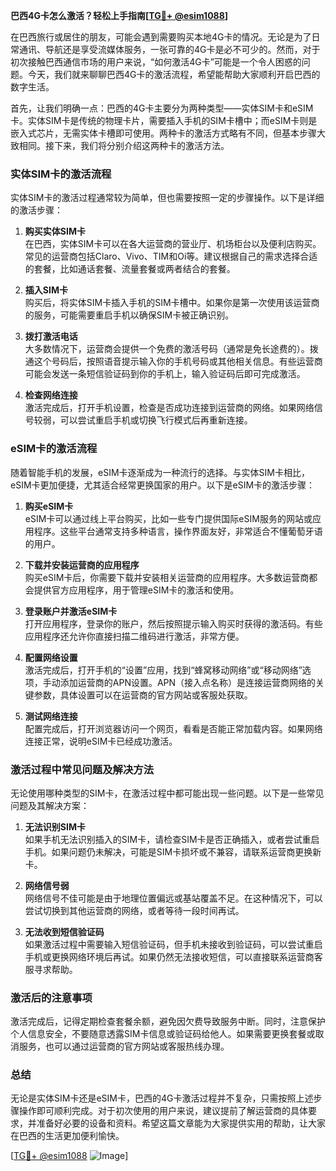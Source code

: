 **巴西4G卡怎么激活？轻松上手指南[[TG💪+ @esim1088](https://t.me/s/esim1088)]**

在巴西旅行或居住的朋友，可能会遇到需要购买本地4G卡的情况。无论是为了日常通讯、导航还是享受流媒体服务，一张可靠的4G卡是必不可少的。然而，对于初次接触巴西通信市场的用户来说，“如何激活4G卡”可能是一个令人困惑的问题。今天，我们就来聊聊巴西4G卡的激活流程，希望能帮助大家顺利开启巴西的数字生活。

首先，让我们明确一点：巴西的4G卡主要分为两种类型——实体SIM卡和eSIM卡。实体SIM卡是传统的物理卡片，需要插入手机的SIM卡槽中；而eSIM卡则是嵌入式芯片，无需实体卡槽即可使用。两种卡的激活方式略有不同，但基本步骤大致相同。接下来，我们将分别介绍这两种卡的激活方法。

### 实体SIM卡的激活流程

实体SIM卡的激活过程通常较为简单，但也需要按照一定的步骤操作。以下是详细的激活步骤：

1. **购买实体SIM卡**  
   在巴西，实体SIM卡可以在各大运营商的营业厅、机场柜台以及便利店购买。常见的运营商包括Claro、Vivo、TIM和Oi等。建议根据自己的需求选择合适的套餐，比如通话套餐、流量套餐或两者结合的套餐。

2. **插入SIM卡**  
   购买后，将实体SIM卡插入手机的SIM卡槽中。如果你是第一次使用该运营商的服务，可能需要重启手机以确保SIM卡被正确识别。

3. **拨打激活电话**  
   大多数情况下，运营商会提供一个免费的激活号码（通常是免长途费的）。拨通这个号码后，按照语音提示输入你的手机号码或其他相关信息。有些运营商可能会发送一条短信验证码到你的手机上，输入验证码后即可完成激活。

4. **检查网络连接**  
   激活完成后，打开手机设置，检查是否成功连接到运营商的网络。如果网络信号较弱，可以尝试重启手机或切换飞行模式后再重新连接。

### eSIM卡的激活流程

随着智能手机的发展，eSIM卡逐渐成为一种流行的选择。与实体SIM卡相比，eSIM卡更加便捷，尤其适合经常更换国家的用户。以下是eSIM卡的激活步骤：

1. **购买eSIM卡**  
   eSIM卡可以通过线上平台购买，比如一些专门提供国际eSIM服务的网站或应用程序。这些平台通常支持多种语言，操作界面友好，非常适合不懂葡萄牙语的用户。

2. **下载并安装运营商的应用程序**  
   购买eSIM卡后，你需要下载并安装相关运营商的应用程序。大多数运营商都会提供官方应用程序，用于管理eSIM卡的激活和使用。

3. **登录账户并激活eSIM卡**  
   打开应用程序，登录你的账户，然后按照提示输入购买时获得的激活码。有些应用程序还允许你直接扫描二维码进行激活，非常方便。

4. **配置网络设置**  
   激活完成后，打开手机的“设置”应用，找到“蜂窝移动网络”或“移动网络”选项，手动添加运营商的APN设置。APN（接入点名称）是连接运营商网络的关键参数，具体设置可以在运营商的官方网站或客服处获取。

5. **测试网络连接**  
   配置完成后，打开浏览器访问一个网页，看看是否能正常加载内容。如果网络连接正常，说明eSIM卡已经成功激活。

### 激活过程中常见问题及解决方法

无论使用哪种类型的SIM卡，在激活过程中都可能出现一些问题。以下是一些常见问题及其解决方案：

1. **无法识别SIM卡**  
   如果手机无法识别插入的SIM卡，请检查SIM卡是否正确插入，或者尝试重启手机。如果问题仍未解决，可能是SIM卡损坏或不兼容，请联系运营商更换新卡。

2. **网络信号弱**  
   网络信号不佳可能是由于地理位置偏远或基站覆盖不足。在这种情况下，可以尝试切换到其他运营商的网络，或者等待一段时间再试。

3. **无法收到短信验证码**  
   如果激活过程中需要输入短信验证码，但手机未接收到验证码，可以尝试重启手机或更换网络环境后再试。如果仍然无法接收短信，可以直接联系运营商客服寻求帮助。

### 激活后的注意事项

激活完成后，记得定期检查套餐余额，避免因欠费导致服务中断。同时，注意保护个人信息安全，不要随意透露SIM卡信息或验证码给他人。如果需要更换套餐或取消服务，也可以通过运营商的官方网站或客服热线办理。

### 总结

无论是实体SIM卡还是eSIM卡，巴西的4G卡激活过程并不复杂，只需按照上述步骤操作即可顺利完成。对于初次使用的用户来说，建议提前了解运营商的具体要求，并准备好必要的设备和资料。希望这篇文章能为大家提供实用的帮助，让大家在巴西的生活更加便利愉快。

[[TG💪+ @esim1088](https://t.me/s/esim1088) ![Image](https://i.postimg.cc/4NQfJmqS/Snipaste-2025-05-13-00-14-12.png)]